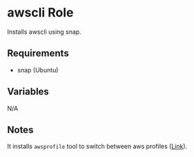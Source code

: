 # awscli Role

Installs awscli using snap.

## Requirements

* snap (Ubuntu)

## Variables

N/A

## Notes

It installs `awsprofile` tool to switch between aws profiles ([Link](files/awsprofile.bash)).
